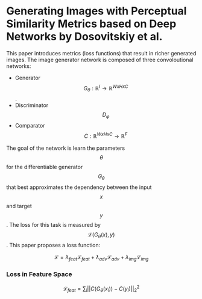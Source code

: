 # Generating Images with Perceptual Similarity Metrics based on Deep Networks by Dosovitskiy et al.

This paper introduces metrics (loss functions) that result in richer generated images. The image generator network is composed of three convoloutional networks:

- Generator $$G_{\theta}: \mathbb{R}^{I} \rightarrow \mathbb{R}^{W x H x C}$$.
- Discriminator $$D_{\varphi}$$
- Comparator $$C: \mathbb{R}^{W x H x C} \rightarrow \mathbb{R}^{F}$$

The goal of the network is learn the parameters $$\theta$$ for the differentiable generator $$G_{\theta}$$ that best approximates the dependency between the input $$x$$and target $$y$$. The loss for this task is measured by $$\mathcal{L}(G_{\theta}(x), y)$$. This paper proposes a loss function:

$$\mathcal{L} =
\lambda_{feat}\mathcal{L}_{feat} +
\lambda_{adv}\mathcal{L}_{adv} +
\lambda_{img}\mathcal{L}_{img}
$$

### Loss in Feature Space

$$\mathcal{L}_{feat} = \sum_{i}||C(G_{\theta}(x_{i})) - C(y_{i})||^{2}_{2}$$

